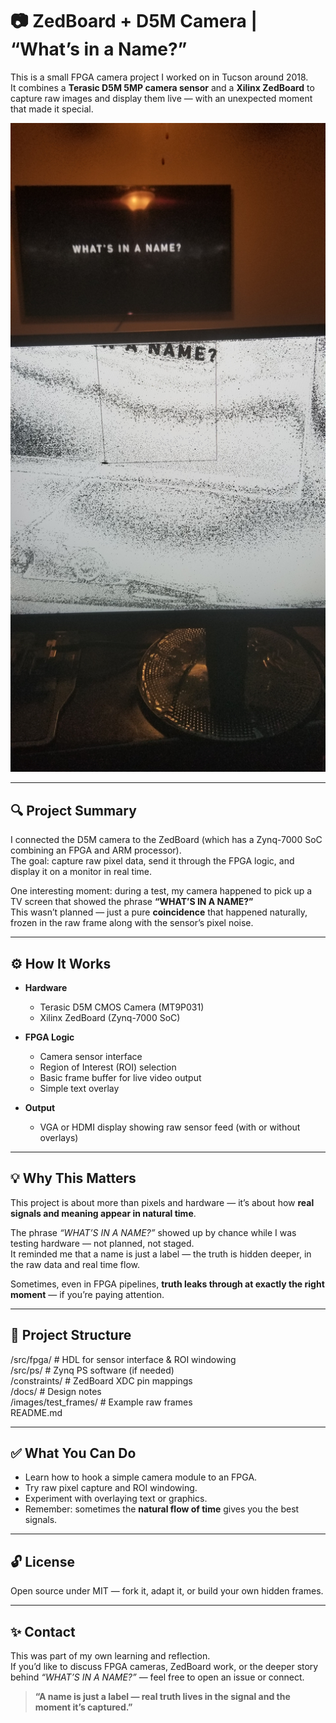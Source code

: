 # 📷 ZedBoard + D5M Camera | “What’s in a Name?”

This is a small FPGA camera project I worked on in Tucson around 2018.  
It combines a **Terasic D5M 5MP camera sensor** and a **Xilinx ZedBoard** to capture raw images and display them live — with an unexpected moment that made it special.

<p align="center">
  <img src="https://github.com/zakinder/zedboard-d5m-name-echo/blob/main/images/20181021_223703.jpg" alt="WHAT'S IN A NAME?" width="600"/>
</p>

---

## 🔍 Project Summary

I connected the D5M camera to the ZedBoard (which has a Zynq-7000 SoC combining an FPGA and ARM processor).  
The goal: capture raw pixel data, send it through the FPGA logic, and display it on a monitor in real time.

One interesting moment: during a test, my camera happened to pick up a TV screen that showed the phrase **“WHAT’S IN A NAME?”**  
This wasn’t planned — just a pure **coincidence** that happened naturally, frozen in the raw frame along with the sensor’s pixel noise.

---

## ⚙️ How It Works

- **Hardware**
  - Terasic D5M CMOS Camera (MT9P031)
  - Xilinx ZedBoard (Zynq-7000 SoC)

- **FPGA Logic**
  - Camera sensor interface
  - Region of Interest (ROI) selection
  - Basic frame buffer for live video output
  - Simple text overlay

- **Output**
  - VGA or HDMI display showing raw sensor feed (with or without overlays)

---

## 💡 Why This Matters

This project is about more than pixels and hardware — it’s about how **real signals and meaning appear in natural time**.

The phrase *“WHAT’S IN A NAME?”* showed up by chance while I was testing hardware — not planned, not staged.  
It reminded me that a name is just a label — the truth is hidden deeper, in the raw data and real time flow.

Sometimes, even in FPGA pipelines, **truth leaks through at exactly the right moment** — if you’re paying attention.

---

## 📂 Project Structure

/src/fpga/         # HDL for sensor interface & ROI windowing  
/src/ps/           # Zynq PS software (if needed)  
/constraints/      # ZedBoard XDC pin mappings  
/docs/             # Design notes  
/images/test_frames/  # Example raw frames  
README.md

---

## ✅ What You Can Do

- Learn how to hook a simple camera module to an FPGA.
- Try raw pixel capture and ROI windowing.
- Experiment with overlaying text or graphics.
- Remember: sometimes the **natural flow of time** gives you the best signals.

---

## 🔓 License

Open source under MIT — fork it, adapt it, or build your own hidden frames.

---

## ✨ Contact

This was part of my own learning and reflection.  
If you’d like to discuss FPGA cameras, ZedBoard work, or the deeper story behind *“WHAT’S IN A NAME?”* — feel free to open an issue or connect.

> **“A name is just a label — real truth lives in the signal and the moment it’s captured.”**
